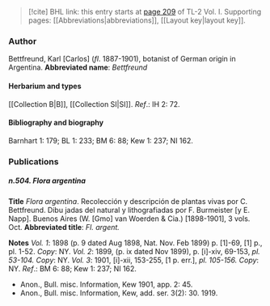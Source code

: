 > [!cite] BHL link: this entry starts at [page 209](https://www.biodiversitylibrary.org/page/33120340) of TL-2 Vol. I.
> Supporting pages: [[Abbreviations|abbreviations]], [[Layout key|layout key]].

### Author

Bettfreund, Karl \[Carlos\] (*fl*. 1887-1901), botanist of German origin in Argentina. 
**Abbreviated name**: *Bettfreund*

#### Herbarium and types

[[Collection B|B]], [[Collection SI|SI]].
*Ref*.: IH 2: 72.

#### Bibliography and biography

Barnhart 1: 179; BL 1: 233; BM 6: 88; Kew 1: 237; NI 162.

### Publications

##### n.504. Flora argentina

**Title**
*Flora argentina*. Recolección y descripción de plantas vivas por C. Bettfreund. Dibu jadas del natural y lithografiadas por F. Burmeister \[y E. Napp\]. Buenos Aires (W. \[Gmo\] van Woerden & Cia.) \[1898-1901\], 3 vols. Oct.
**Abbreviated title**: *Fl. argent.*

**Notes**
*Vol. 1*: 1898 (p. 9 dated Aug 1898, Nat. Nov. Feb 1899) p. \[1\]-69, \[1\] p., pl. 1-52. *Copy*: NY.
*Vol. 2*: 1899, (p. ix dated Nov 1899), p. \[i\]-xiv, 69-153, *pl. 53-104. Copy*: NY.
*Vol. 3*: 1901, \[i\]-xii, 153-255, \[1 p. err.\], *pl. 105-156. Copy*: NY.
*Ref*.: BM 6: 88; Kew 1: 237; NI 162.
- Anon., Bull. misc. Information, Kew 1901, app. 2: 45.
- Anon., Bull. misc. Information, Kew, add. ser. 3(2): 30. 1919.

